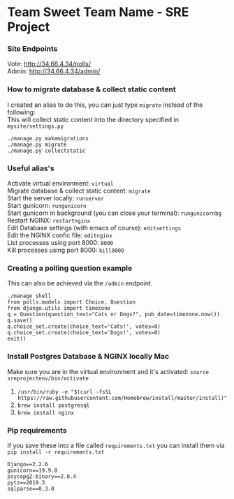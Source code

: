 # Team Sweet Team Name - SRE Project

### Site Endpoints
Vote: http://34.66.4.34/polls/ <br>
Admin: http://34.66.4.34/admin/ <br>

### How to migrate database & collect static content
I created an alias to do this, you can just type `migrate` instead of the following: <br>
This will collect static content into the directory specified in `mysite/settings.py` <br>
```
./manage.py makemigrations
./manage.py migrate
./manage.py collectstatic
```

### Useful alias's
Activate virtual environment: `virtual` <br>
Migrate database & collect static content: `migrate` <br>
Start the server locally: `runserver` <br>
Start gunicorn: `rungunicorn` <br>
Start gunicorn in background (you can close your terminal): `rungunicornbg` <br>
Restart NGINX: `restartnginx` <br>
Edit Database settings (with emacs of course): `editsettings` <br>
Edit the NGINX confic file: `editnginx` <br>
List processes using port 8000: `8000` <br>
Kill processes using port 8000: `kill8000` <br>

### Creating a polling question example
This can also be achieved via the `/admin` endpoint. <br>
```
./manage shell
from polls.models import Choice, Question
from django.utils import timezone
q = Question(question_text="Cats or Dogs?", pub_date=timezone.now())
q.save()
q.choice_set.create(choice_text='Cats!', votes=0)
q.choice_set.create(choice_text='Dogs!', votes=0)
exit()
```

### Install Postgres Database & NGINX locally Mac
Make sure you are in the virtual environment and it's activated: `source sreprojectenv/bin/activate`  
1. `/usr/bin/ruby -e "$(curl -fsSL https://raw.githubusercontent.com/Homebrew/install/master/install)"`
2. `brew install postgresql`
3. `brew install nginx`

### Pip requirements
If you save these into a file called `requirements.txt` you can install them via `pip install -r requirements.txt` <br>
```
Django==2.2.6
gunicorn==19.9.0
psycopg2-binary==2.8.4
pytz==2019.3
sqlparse==0.3.0
```
